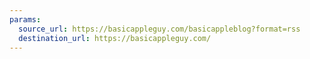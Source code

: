 ```yaml
---
params:
  source_url: https://basicappleguy.com/basicappleblog?format=rss
  destination_url: https://basicappleguy.com/
---
```

